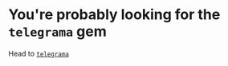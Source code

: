 # You're probably looking for the `telegrama` gem

Head to [`telegrama`](https://github.com/rameerez/telegrama)